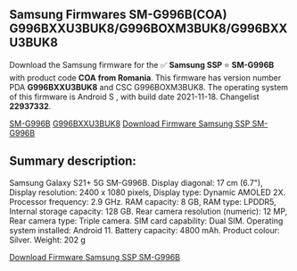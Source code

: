 <h2>Samsung Firmwares SM-G996B(COA) G996BXXU3BUK8/G996BOXM3BUK8/G996BXXU3BUK8</h2>
Download the Samsung firmware for the ✅ <strong>Samsung SSP </strong> ⭐ <strong>SM-G996B</strong> with product code <strong>COA</strong> <strong> from Romania</strong>. This firmware has version number PDA <strong>G996BXXU3BUK8</strong> and CSC G996BOXM3BUK8. The operating system of this firmware is Android S , with build date 2021-11-18. Changelist <strong>22937332</strong>.


[SM-G996B](https://samfirm.shop/samsung/model/SM-G996B)
[G996BXXU3BUK8](https://samfirm.shop/samsung/pda/G996BXXU3BUK8)
[Download Firmware Samsung SSP SM-G996B](https://samfirm.shop/samsung/firmware/475163)
<h2>Summary description:</h2>
<p>Samsung Galaxy S21+ 5G SM-G996B. Display diagonal: 17 cm (6.7"), Display resolution: 2400 x 1080 pixels, Display type: Dynamic AMOLED 2X. Processor frequency: 2.9 GHz. RAM capacity: 8 GB, RAM type: LPDDR5, Internal storage capacity: 128 GB. Rear camera resolution (numeric): 12 MP, Rear camera type: Triple camera. SIM card capability: Dual SIM. Operating system installed: Android 11. Battery capacity: 4800 mAh. Product colour: Silver. Weight: 202 g</p>


[Download Firmware Samsung SSP SM-G996B](https://samfirm.shop/samsung/firmware/475163)
